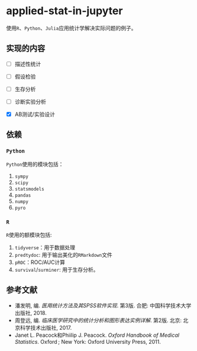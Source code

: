 # applied-stat-in-jupyter

使用`R`、`Python`、`Julia`应用统计学解决实际问题的例子。


## 实现的内容


- [ ] 描述性统计
- [ ] 假设检验
- [ ] 生存分析
- [ ] 诊断实验分析
- [x] AB测试/实验设计


## 依赖

### `Python`

`Python`使用的模块包括：

1. `sympy`
2. `scipy`
3. `statsmodels`
4. `pandas`
5. `numpy`
6. `pyro`


### `R`

`R`使用的额模块包括:

1. `tidyverse`：用于数据处理
2. `predtydoc`: 用于输出美化的`RMarkdown`文件
3. `pROC`：ROC/AUC计算
4. `survival`/`surminer`: 用于生存分析。

## 参考文献

* 潘发明, 编. *医用统计方法及其SPSS软件实现*. 第3版. 合肥: 中国科学技术大学出版社, 2018.
* 周登远, 编. *临床医学研究中的统计分析和图形表达实例详解*. 第2版. 北京: 北京科学技术出版社, 2017.
* Janet L. Peacock和Phiilip J. Peacock. *Oxford Handbook of Medical Statistics*. Oxford ; New York: Oxford University Press, 2011.
